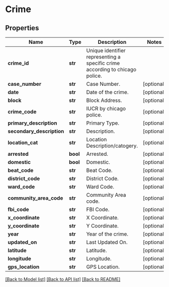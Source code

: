 # Crime

## Properties
Name | Type | Description | Notes
------------ | ------------- | ------------- | -------------
**crime_id** | **str** | Unique identifier representing a specific crime according to chicago police. | 
**case_number** | **str** | Case Number. | [optional] 
**date** | **str** | Date of the crime. | [optional] 
**block** | **str** | Block Address. | [optional] 
**crime_code** | **str** | IUCR by chicago police. | [optional] 
**primary_description** | **str** | Primary Type. | [optional] 
**secondary_description** | **str** | Description. | [optional] 
**location_cat** | **str** | Location Description/catogery. | [optional] 
**arrested** | **bool** | Arrested. | [optional] 
**domestic** | **bool** | Domestic. | [optional] 
**beat_code** | **str** | Beat Code. | [optional] 
**district_code** | **str** | District Code. | [optional] 
**ward_code** | **str** | Ward Code. | [optional] 
**community_area_code** | **str** | Community Area code. | [optional] 
**fbi_code** | **str** | FBI Code. | [optional] 
**x_coordinate** | **str** | X Coordinate. | [optional] 
**y_coordinate** | **str** | Y Coordinate. | [optional] 
**year** | **str** | Year of the crime. | [optional] 
**updated_on** | **str** | Last Updated On. | [optional] 
**latitude** | **str** | Latitude. | [optional] 
**longitude** | **str** | Longitude. | [optional] 
**gps_location** | **str** | GPS Location. | [optional] 

[[Back to Model list]](../README.md#documentation-for-models) [[Back to API list]](../README.md#documentation-for-api-endpoints) [[Back to README]](../README.md)


